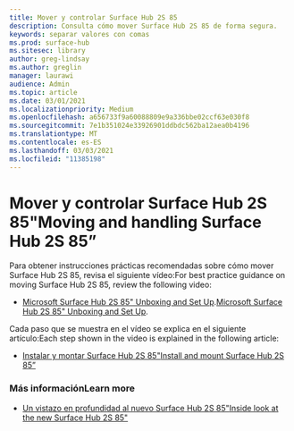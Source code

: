 ```yaml
---
title: Mover y controlar Surface Hub 2S 85
description: Consulta cómo mover Surface Hub 2S 85 de forma segura.
keywords: separar valores con comas
ms.prod: surface-hub
ms.sitesec: library
author: greg-lindsay
ms.author: greglin
manager: laurawi
audience: Admin
ms.topic: article
ms.date: 03/01/2021
ms.localizationpriority: Medium
ms.openlocfilehash: a656733f9a60088809e9a336bbe02ccf63e030f8
ms.sourcegitcommit: 7e1b351024e33926901ddbdc562ba12aea0b4196
ms.translationtype: MT
ms.contentlocale: es-ES
ms.lasthandoff: 03/03/2021
ms.locfileid: "11385198"
---
```

# <a name="moving-and-handling-surface-hub-2s-85"></a><span data-ttu-id="fde27-104">Mover y controlar Surface Hub 2S 85"</span><span class="sxs-lookup"><span data-stu-id="fde27-104">Moving and handling Surface Hub 2S 85”</span></span>

<span data-ttu-id="fde27-105">Para obtener instrucciones prácticas recomendadas sobre cómo mover Surface Hub 2S 85, revisa el siguiente vídeo:</span><span class="sxs-lookup"><span data-stu-id="fde27-105">For best practice guidance on moving Surface Hub 2S 85, review the following video:</span></span> 
- <span data-ttu-id="fde27-106">[Microsoft Surface Hub 2S 85" Unboxing and Set Up](https://www.microsoft.com/zh-cn/videoplayer/embed/RE4MRqV).</span><span class="sxs-lookup"><span data-stu-id="fde27-106">[Microsoft Surface Hub 2S 85" Unboxing and Set Up](https://www.microsoft.com/zh-cn/videoplayer/embed/RE4MRqV).</span></span> 

<span data-ttu-id="fde27-107">Cada paso que se muestra en el vídeo se explica en el siguiente artículo:</span><span class="sxs-lookup"><span data-stu-id="fde27-107">Each step shown in the video is explained in the following article:</span></span>

- [<span data-ttu-id="fde27-108">Instalar y montar Surface Hub 2S 85"</span><span class="sxs-lookup"><span data-stu-id="fde27-108">Install and mount Surface Hub 2S 85”</span></span>](surface-hub-2s-85-install-mount.md)

### <a name="learn-more"></a><span data-ttu-id="fde27-109">Más información</span><span class="sxs-lookup"><span data-stu-id="fde27-109">Learn more</span></span>

- [<span data-ttu-id="fde27-110">Un vistazo en profundidad al nuevo Surface Hub 2S 85"</span><span class="sxs-lookup"><span data-stu-id="fde27-110">Inside look at the new Surface Hub 2S 85"</span></span>](https://techcommunity.microsoft.com/t5/surface-it-pro-blog/inside-look-at-the-new-surface-hub-2s-85/ba-p/1721773)

